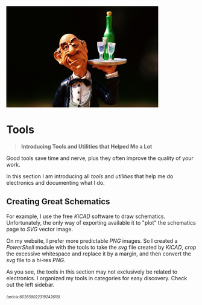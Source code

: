 ﻿<img src="/assets/images/butler.jpg" width="80%" height="80%" />
 
# Tools

> **Introducing Tools and Utilities that Helped Me a Lot**

Good tools save time and nerve, plus they often improve the quality of your work. 

In this section I am introducing all *tools* and *utilities* that help me do electronics and documenting what I do.

## Creating Great Schematics

For example, I use the free *KiCAD* software to draw schematics. Unfortunately, the only way of exporting available it to "plot" the schematics page to *SVG* vector image. 

On my website, I prefer more predictable *PNG* images. So I created a *PowerShell* module with the tools to take the *svg* file created by *KiCAD*, *crop* the excessive whitespace and replace it by a margin, and then convert the *svg* file to a hi-res *PNG*.

As you see, the tools in this section may not exclusively be related to electronics. I organized my tools in categories for easy discovery. Check out the left sidebar.

<sup><sub>*(article:802658022319242618)*</sub></sup>
